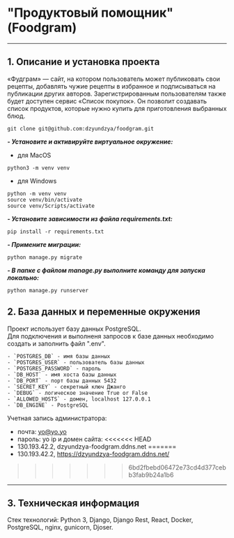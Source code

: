 # "Продуктовый помощник" (Foodgram)
---
## 1. Описание и установка проекта

 «Фудграм» — сайт, на котором пользователь может публиковать свои рецепты, добавлять чужие рецепты в избранное и подписываться на публикации других авторов. Зарегистрированным пользователям также будет доступен сервис «Список покупок». Он позволит создавать список продуктов, которые нужно купить для приготовления выбранных блюд.

```
git clone git@github.com:dzyundzya/foodgram.git
```

***- Установите и активируйте виртуальное окружение:***
- для MacOS
```
python3 -m venv venv
```
- для Windows
```
python -m venv venv
source venv/bin/activate
source venv/Scripts/activate
```

***- Установите зависимости из файла requirements.txt:***
```
pip install -r requirements.txt
```

***- Примените миграции:***
```
python manage.py migrate
```

***- В папке с файлом manage.py выполните команду для запуска локально:***
```
python manage.py runserver

```
## 2. База данных и переменные окружения

Проект использует базу данных PostgreSQL.  
Для подключения и выполненя запросов к базе данных необходимо создать и заполнить файл ".env".

```
- `POSTGRES_DB` - имя базы данных
- `POSTGRES_USER` - пользователь базы данных
- `POSTGRES_PASSWORD` - пароль
- `DB_HOST` - имя хоста базы данных
- `DB_PORT` - порт базы данных 5432
- `SECRET_KEY` - секретный ключ Джанго
- `DEBUG` - логическое значение True or False 
- `ALLOWED_HOSTS` - домен, localhost 127.0.0.1
- `DB_ENGINE` - PostgreSQL

```
Учетная запись администратора:
- почта: yo@yo.yo
- пароль: yo
ip и домен сайта:
<<<<<<< HEAD
- 130.193.42.2, dzyundzya-foodgram.ddns.net
=======
- 130.193.42.2, https://dzyundzya-foodgram.ddns.net/
>>>>>>> 6bd2fbebd06472e73cd4d377cebb3fab9b24a1b6
---
## 3. Техническая информация 

Стек технологий: Python 3, Django, Django Rest, React, Docker, PostgreSQL, nginx, gunicorn, Djoser.
